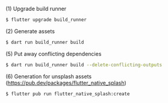 (1) Upgrade build runner
```bash
$ flutter upgrade build_runner
```
(2) Generate assets
```bash
$ dart run build_runner build
```

(5) Put away conflicting dependencies 
```bash
$ dart run build_runner build --delete-conflicting-outputs
```

(6) Generation for unsplash assets (https://pub.dev/packages/flutter_native_splash)
```bash
$ flutter pub run flutter_native_splash:create
```
